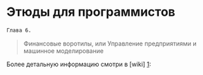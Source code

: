 Этюды для программистов
=========

```sh
Глава 6.
```

> Финансовые воротилы, или Управление предприятиями и машинное моделирование


Более детальную информацию смотри в  [wiki] [1]:


[1]:https://github.com/Almaz-KG/ProjectGermes/wiki/

